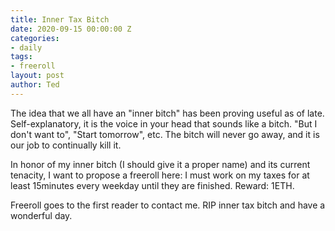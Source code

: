```yaml
---
title: Inner Tax Bitch
date: 2020-09-15 00:00:00 Z
categories:
- daily
tags:
- freeroll
layout: post
author: Ted
---
```


The idea that we all have an "inner bitch" has been proving useful as of late. Self-explanatory, it is the voice in your head that sounds like a bitch. "But I don't want to", "Start tomorrow", etc. The bitch will never go away, and it is our job to continually kill it.

In honor of my inner bitch (I should give it a proper name) and its current tenacity, I want to propose a freeroll here: I must work on my taxes for at least 15minutes every weekday until they are finished. Reward: 1ETH.

Freeroll goes to the first reader to contact me. RIP inner tax bitch and have a wonderful day.
